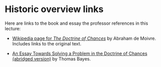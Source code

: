 # Historic overview links

Here are links to the book and essay the professor references in this lecture:

- [Wikipedia page for *The Doctrine of Chances*](https://en.wikipedia.org/wiki/The_Doctrine_of_Chances) by Abraham de Moivre. Includes links to the original text.

- [An Essay Towards Solving a Problem in the Doctrine of Chances (abridged version)](https://www.ias.ac.in/article/fulltext/reso/008/04/0080-0088) by Thomas Bayes.